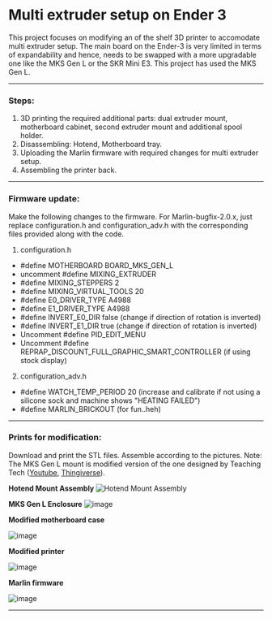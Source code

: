 # Multi extruder setup on Ender 3

This project focuses on modifying an of the shelf 3D printer to accomodate multi extruder setup. The main board on the Ender-3 is very limited in terms of expandability and hence, needs to be swapped with a more upgradable one like the MKS Gen L or the SKR Mini E3. This project has used the MKS Gen L. 

---
### Steps: 
1. 3D printing the required additional parts: dual extruder mount, motherboard cabinet, second extruder mount and additional spool holder. 
2. Disassembling: Hotend, Motherboard tray. 
3. Uploading the Marlin firmware with required changes for multi extruder setup. 
4. Assembling the printer back. 

---
### Firmware update: 
Make the following changes to the firmware. For Marlin-bugfix-2.0.x, just replace configuration.h and configuration_adv.h with the corresponding files provided along with the code.
1. configuration.h
- #define MOTHERBOARD BOARD_MKS_GEN_L 
- uncomment #define MIXING_EXTRUDER
- #define MIXING_STEPPERS 2 
- #define MIXING_VIRTUAL_TOOLS 20
- #define E0_DRIVER_TYPE A4988
- #define E1_DRIVER_TYPE A4988
- #define INVERT_E0_DIR false  (change if direction of rotation is inverted)
- #define INVERT_E1_DIR true   (change if direction of rotation is inverted)
- Uncomment #define PID_EDIT_MENU 
- Uncomment #define REPRAP_DISCOUNT_FULL_GRAPHIC_SMART_CONTROLLER (if using stock display)

2. configuration_adv.h
- #define WATCH_TEMP_PERIOD 20  (increase and calibrate if not using a silicone sock and machine shows "HEATING FAILED")
- #define MARLIN_BRICKOUT (for fun..heh)

---
### Prints for modification:
Download and print the STL files. Assemble according to the pictures.
Note: The MKS Gen L mount is modified version of the one designed by Teaching Tech ([Youtube](https://www.youtube.com/c/TeachingTech), [Thingiverse](https://www.thingiverse.com/thing:3688967)).

**Hotend Mount Assembly**
![Hotend Mount Assembly](https://user-images.githubusercontent.com/103637312/178162715-91cc8bc4-fdec-4805-a6c3-18e71a78992e.png)


**MKS Gen L Enclosure**
![image](https://user-images.githubusercontent.com/103637312/178162741-7f1fadeb-53e4-4d76-94e4-f9656847f7b9.png)


**Modified motherboard case**

![image](https://user-images.githubusercontent.com/103637312/178162762-ed3866db-aacc-498e-8980-0b9bbc7722d2.png)



**Modified printer**

![image](https://user-images.githubusercontent.com/103637312/178162771-f75a96ff-7ce8-46f6-b277-361cb853c4af.png)



**Marlin firmware**

![image](https://user-images.githubusercontent.com/103637312/178162780-ba8be585-15b3-4e5b-a92c-6364e77b1478.png)


---
